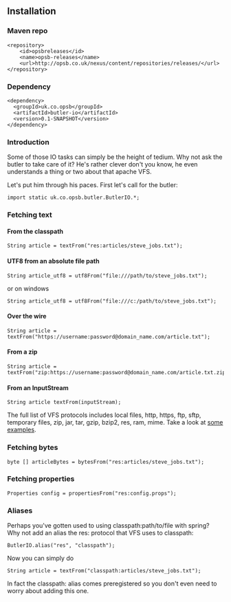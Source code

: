 Installation
------------

### Maven repo

    <repository>
    	<id>opsbreleases</id>
    	<name>opsb-releases</name>
    	<url>http://opsb.co.uk/nexus/content/repositories/releases/</url>
    </repository>

### Dependency

    <dependency>
      <groupId>uk.co.opsb</groupId>
      <artifactId>butler-io</artifactId>
      <version>0.1-SNAPSHOT</version>
    </dependency>

### Introduction

Some of those IO tasks can simply be the height of tedium. Why not ask the butler to take care of it? He's rather clever don't you know, he even understands a thing or two about that apache VFS.

Let's put him through his paces. First let's call for the butler:

    import static uk.co.opsb.butler.ButlerIO.*;

### Fetching text
    
#### From the classpath    
    
    String article = textFrom("res:articles/steve_jobs.txt");
    
#### UTF8 from an absolute file path
    
    String article_utf8 = utf8From("file:///path/to/steve_jobs.txt");
    
or on windows

    String article_utf8 = utf8From("file:///c:/path/to/steve_jobs.txt");
    
#### Over the wire    

    String article = textFrom("https://username:password@domain_name.com/article.txt");
    
#### From a zip

    String article = textFrom("zip:https://username:password@domain_name.com/article.txt.zip");
  
#### From an InputStream

    String article textFrom(inputStream);
  
The full list of VFS protocols includes local files, http, https, ftp, sftp, temporary files, zip, jar, tar, gzip, bzip2, res, ram, mime. Take a look at [some examples](http://commons.apache.org/vfs/filesystems.html "VFS examples").

### Fetching bytes

    byte [] articleBytes = bytesFrom("res:articles/steve_jobs.txt");

### Fetching properties

    Properties config = propertiesFrom("res:config.props");

### Aliases

Perhaps you've gotten used to using classpath:path/to/file with spring? Why not add an alias the res: protocol that VFS uses to classpath:

    ButlerIO.alias("res", "classpath");
    
Now you can simply do

    String article = textFrom("classpath:articles/steve_jobs.txt");
    
In fact the classpath: alias comes preregistered so you don't even need to worry about adding this one.